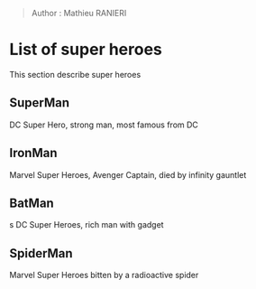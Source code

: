 > Author : Mathieu RANIERI

# List of super heroes

This section describe super heroes

## SuperMan

DC Super Hero, strong man, most famous from DC

## IronMan

Marvel Super Heroes, Avenger Captain, died by infinity gauntlet

## BatMan
s
DC Super Heroes, rich man with gadget

## SpiderMan

Marvel Super Heroes bitten by a radioactive spider
